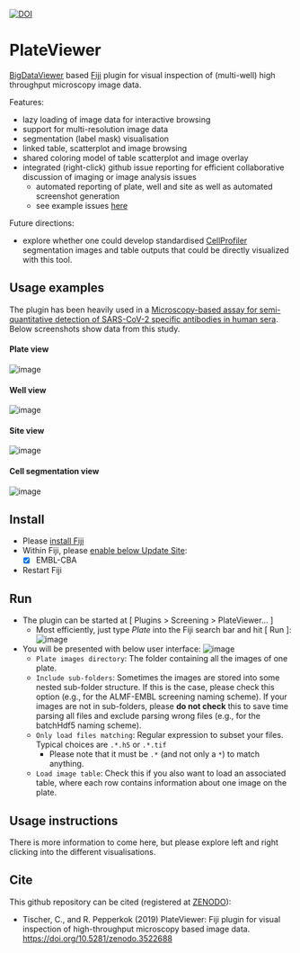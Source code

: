 [![DOI](https://zenodo.org/badge/144602584.svg)](https://zenodo.org/badge/latestdoi/144602584)

# PlateViewer

[BigDataViewer](https://imagej.net/BigDataViewer) based [Fiji](https://fiji.sc/) plugin for visual inspection of (multi-well) high throughput microscopy image data.

Features:
- lazy loading of image data for interactive browsing
- support for multi-resolution image data
- segmentation (label mask) visualisation
- linked table, scatterplot and image browsing
- shared coloring model of table scatterplot and image overlay
- integrated (right-click) github issue reporting for efficient collaborative discussion of imaging or image analysis issues
  - automated reporting of plate, well and site as well as automated screenshot generation
  - see example issues [here](https://github.com/hci-unihd/antibodies-analysis-issues/issues)

Future directions:
- explore whether one could develop standardised [CellProfiler](https://cellprofiler.org/) segmentation images and table outputs that could be directly visualized with this tool.

## Usage examples

The plugin has been heavily used in a [Microscopy-based assay for semi-quantitative detection of SARS-CoV-2 specific antibodies in human sera](https://www.biorxiv.org/content/10.1101/2020.06.15.152587v1). Below screenshots show data from this study.

#### Plate view
![image](https://user-images.githubusercontent.com/2157566/88773118-064ec280-d182-11ea-81ee-9806d8de0483.png)

#### Well view
![image](https://user-images.githubusercontent.com/2157566/88773870-07342400-d183-11ea-802a-670f1f0ad3f3.png)

#### Site view
![image](https://user-images.githubusercontent.com/2157566/88774283-87f32000-d183-11ea-89b9-76e9ce923cb9.png)

#### Cell segmentation view
![image](https://user-images.githubusercontent.com/2157566/88774926-5595f280-d184-11ea-8da0-b71afaa10064.png)


## Install

- Please [install Fiji](fiji.sc)
- Within Fiji, please [enable below Update Site](https://imagej.net/Following_an_update_site): 
    - [X] EMBL-CBA
- Restart Fiji

## Run

- The plugin can be started at [ Plugins > Screening > PlateViewer... ]
    - Most efficiently, just type *Plate* into the Fiji search bar and hit [ Run ]:
![image](https://user-images.githubusercontent.com/2157566/80029189-b6a78d80-84e6-11ea-957d-6fe5f9d07f32.png)
- You will be presented with below user interface: ![image](https://user-images.githubusercontent.com/2157566/80489978-f2b47580-8960-11ea-98d1-3148a9b6849d.png)
    - `Plate images directory`: The folder containing all the images of one plate.
    - `Include sub-folders`: Sometimes the images are stored into some nested sub-folder structure. If this is the case, please check this option (e.g., for the ALMF-EMBL screening naming scheme). If your images are not in sub-folders, please **do not check** this to save time parsing all files and exclude parsing wrong files (e.g., for the batchHdf5 naming scheme).
    - `Only load files matching`: Regular expression to subset your files. Typical choices are `.*.h5` or `.*.tif`
        - Please note that it must be `.*` (and not only a `*`) to match anything.
    - `Load image table`: Check this if you also want to load an associated table, where each row contains information about one image on the plate.
    
    
## Usage instructions

There is more information to come here, but please explore left and right clicking into the different visualisations.
 
## Cite

This github repository can be cited (registered at [ZENODO](https://zenodo.org/)):
- Tischer, C., and R. Pepperkok (2019) PlateViewer: Fiji plugin for visual inspection of high-throughput microscopy based image data. https://doi.org/10.5281/zenodo.3522688
